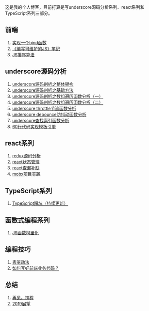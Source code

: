 这是我的个人博客，目前打算是写underscore源码分析系列、react系列和TypeScript系列三部分。
## 前端

 1. [实现一个bind函数][1]
 2. [《编写可维护的JS》笔记][2]
 3. [JS排序算法][3]

## underscore源码分析

 1. [underscore源码剖析之整体架构][4]
 2. [underscore源码剖析之基础方法][5]
 3. [underscore源码剖析之数组遍历函数分析（一）][6]
 4. [underscore源码剖析之数组遍历函数分析（二）][7]
 5. [underscore throttle节流函数分析][8]
 6. [underscore debounce防抖动函数分析][9]
 7. [underscore查找索引函数分析][10]
 8. [60行代码实现模板引擎][11]

## react系列

 1. [redux源码分析][12]
 2. [react状态管理][13]
 3. [react查漏补缺][16]
 4. [mobx项目实践](https://github.com/yinguangyao/blog/issues/9) 

## TypeScript系列

 1. [TypeScript踩坑（持续更新）][14]

## 函数式编程系列

 1. [JS函数柯里化][15]
 
## 编程技巧

 1. [表驱动法](https://github.com/yinguangyao/blog/issues/14)
 2. [如何写好前端业务代码？](https://github.com/yinguangyao/blog/issues/23)
 
## 总结
 1. [再见，携程](https://github.com/yinguangyao/blog/issues/24) 
 2. [2019展望](https://github.com/yinguangyao/blog/issues/21) 


  [1]: http://ygy.online/2018/05/30/%E5%AE%9E%E7%8E%B0%E4%B8%80%E4%B8%AAbind%E5%87%BD%E6%95%B0/
  [2]: http://ygy.online/2018/07/07/%E3%80%8A%E7%BC%96%E5%86%99%E5%8F%AF%E7%BB%B4%E6%8A%A4%E7%9A%84JS%E3%80%8B%E7%AC%94%E8%AE%B0/
  [3]: https://segmentfault.com/a/1190000006757051
  [4]: http://ygy.online/2018/03/16/underscore%E6%BA%90%E7%A0%81%E5%89%96%E6%9E%90%E4%B9%8B%E6%95%B4%E4%BD%93%E6%9E%B6%E6%9E%84/
  [5]: http://ygy.online/2018/03/17/underscore%E6%BA%90%E7%A0%81%E5%89%96%E6%9E%90%E4%B9%8B%E5%9F%BA%E7%A1%80%E6%96%B9%E6%B3%95/
  [6]: http://ygy.online/2018/03/19/underscore%E6%BA%90%E7%A0%81%E5%89%96%E6%9E%90%E4%B9%8B%E6%95%B0%E7%BB%84%E9%81%8D%E5%8E%86%E5%87%BD%E6%95%B0%E5%88%86%E6%9E%90%EF%BC%88%E4%B8%80%EF%BC%89/
  [7]: http://ygy.online/2018/03/20/underscore%E6%BA%90%E7%A0%81%E5%89%96%E6%9E%90%E4%B9%8B%E6%95%B0%E7%BB%84%E9%81%8D%E5%8E%86%E5%87%BD%E6%95%B0%E5%88%86%E6%9E%90%EF%BC%88%E4%BA%8C%EF%BC%89/
  [8]: http://ygy.online/2018/03/22/underscore%20throttle%E8%8A%82%E6%B5%81%E5%87%BD%E6%95%B0%E5%88%86%E6%9E%90/
  [9]: http://ygy.online/2018/03/23/underscore%20debounce%E9%98%B2%E6%8A%96%E5%8A%A8%E5%87%BD%E6%95%B0%E5%88%86%E6%9E%90/
  [10]: http://ygy.online/2018/03/25/underscore%E6%9F%A5%E6%89%BE%E7%B4%A2%E5%BC%95%E5%87%BD%E6%95%B0%E5%88%86%E6%9E%90/
  [11]: http://ygy.online/2018/04/24/60%E8%A1%8C%E4%BB%A3%E7%A0%81%E5%AE%9E%E7%8E%B0%E6%A8%A1%E6%9D%BF%E5%BC%95%E6%93%8E/
  [12]: http://ygy.online/2018/07/25/redux%E6%BA%90%E7%A0%81%E5%88%86%E6%9E%90/
  [13]: http://ygy.online/2018/10/05/react%E7%8A%B6%E6%80%81%E7%AE%A1%E7%90%86/
  [14]: http://ygy.online/2018/11/22/TypeScript%E8%B8%A9%E5%9D%91%EF%BC%88%E6%8C%81%E7%BB%AD%E6%9B%B4%E6%96%B0%EF%BC%89/
  [15]: http://ygy.online/2018/05/09/JS%E5%87%BD%E6%95%B0%E6%9F%AF%E9%87%8C%E5%8C%96/
  [16]: http://ygy.online/2018/11/25/react%E6%9F%A5%E6%BC%8F%E8%A1%A5%E7%BC%BA/
